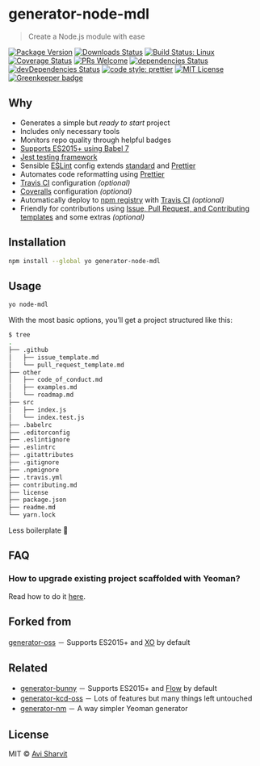 # generator-node-mdl

> Create a Node.js module with ease

[![Package Version](https://img.shields.io/npm/v/generator-node-mdl.svg?style=flat-square)](https://www.npmjs.com/package/generator-node-mdl)
[![Downloads Status](https://img.shields.io/npm/dm/generator-node-mdl.svg?style=flat-square)](https://npm-stat.com/charts.html?package=generator-node-mdl&from=2016-04-01)
[![Build Status: Linux](https://img.shields.io/travis/sharvit/generator-node-mdl/master.svg?style=flat-square)](https://travis-ci.org/sharvit/generator-node-mdl)
[![Coverage Status](https://coveralls.io/repos/github/sharvit/generator-node-mdl/badge.svg?branch=master)](https://coveralls.io/github/sharvit/generator-node-mdl?branch=master)
[![PRs Welcome](https://img.shields.io/badge/PRs-welcome-brightgreen.svg?style=flat-square)](http://makeapullrequest.com)
[![dependencies Status](https://david-dm.org/sharvit/generator-node-mdl/status.svg)](https://david-dm.org/sharvit/generator-node-mdl)
[![devDependencies Status](https://david-dm.org/sharvit/generator-node-mdl/dev-status.svg)](https://david-dm.org/sharvit/generator-node-mdl?type=dev)
[![code style: prettier](https://img.shields.io/badge/code_style-prettier-ff69b4.svg?style=flat-square)](https://github.com/prettier/prettier)
[![MIT License](https://img.shields.io/npm/l/stack-overflow-copy-paste.svg?style=flat-square)](http://opensource.org/licenses/MIT) [![Greenkeeper badge](https://badges.greenkeeper.io/sharvit/generator-node-mdl.svg)](https://greenkeeper.io/)


## Why

- Generates a simple but _ready to start_ project
- Includes only necessary tools
- Monitors repo quality through helpful badges
- [Supports ES2015+ using Babel 7](https://babeljs.io)
- [Jest testing framework](https://facebook.github.io/jest)
- Sensible [ESLint](http://eslint.org) config extends [standard](https://github.com/standard/eslint-config-standard) and [Prettier](https://github.com/prettier/eslint-plugin-prettier)
- Automates code reformatting using [Prettier](https://github.com/prettier/prettier)
- [Travis CI](https://travis-ci.org) configuration _(optional)_
- [Coveralls](http://coveralls.io) configuration _(optional)_
- Automatically deploy to [npm registry](https://www.npmjs.com) with [Travis CI](https://travis-ci.org)  _(optional)_
- Friendly for contributions using [Issue, Pull Request, and Contributing templates](https://github.com/blog/2111-issue-and-pull-request-templates) and some extras _(optional)_

## Installation

```sh
npm install --global yo generator-node-mdl
```

## Usage

```sh
yo node-mdl
```

With the most basic options, youʼll get a project structured like this:

```sh
$ tree
.
├── .github
│   ├── issue_template.md
│   └── pull_request_template.md
├── other
│   ├── code_of_conduct.md
│   ├── examples.md
│   └── roadmap.md
├── src
│   ├── index.js
│   └── index.test.js
├── .babelrc
├── .editorconfig
├── .eslintignore
├── .eslintrc
├── .gitattributes
├── .gitignore
├── .npmignore
├── .travis.yml
├── contributing.md
├── license
├── package.json
├── readme.md
└── yarn.lock
```

Less boilerplate 🎉

## FAQ

### How to upgrade existing project scaffolded with Yeoman?

Read how to do it [here](https://stackoverflow.com/a/18500003).

## Forked from

[generator-oss](https://github.com/luftywiranda13/generator-node-oss) － Supports ES2015+ and [XO](https://github.com/xojs/xo) by default

## Related

- [generator-bunny](https://github.com/luftywiranda13/generator-bunny) － Supports ES2015+ and [Flow](https://flow.org) by default
- [generator-kcd-oss](https://github.com/kentcdodds/generator-kcd-oss) － Lots of features but many things left untouched
- [generator-nm](https://github.com/sindresorhus/generator-nm) － A way simpler Yeoman generator

## License

MIT &copy; [Avi Sharvit](https://sharvit.github.io)
